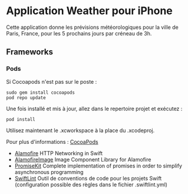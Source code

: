 #  Application Weather pour iPhone

Cette application donne les prévisions météorologiques pour la ville de Paris, France, pour les 5 prochains jours par créneau de 3h.

## Frameworks

### Pods

Si Cocoapods n'est pas sur le poste :
```
sudo gem install cocoapods
pod repo update
```

Une fois installé et mis à jour, allez dans le repertoire projet et exécutez :
```
pod install
```

Utilisez maintenant le .xcworkspace à la place du .xcodeproj.

Pour plus d'informations : [CocoaPods](http://cocoapods.org/)

- [Alamofire](https://cocoapods.org/pods/Alamofire)  HTTP Networking in Swift
- [AlamofireImage](https://cocoapods.org/pods/AlamofireImage)  Image Component Library for Alamofire
- [PromiseKit](https://cocoapods.org/pods/PromiseKit)  Complete implementation of promises in order to simplify asynchronous programming
- [SwiftLint](https://cocoapods.org/pods/SwiftLint)  Outil de conventions de code pour les projets Swift  (configuration possible des règles dans le fichier .swiftlint.yml)
